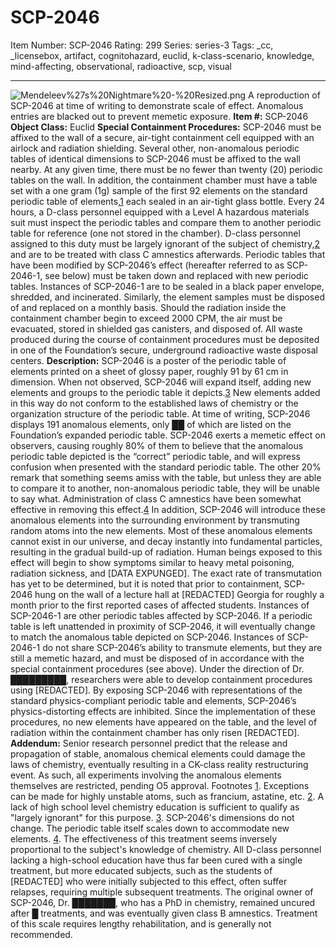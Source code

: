 # SCP-2046
Item Number: SCP-2046
Rating: 299
Series: series-3
Tags: _cc, _licensebox, artifact, cognitohazard, euclid, k-class-scenario, knowledge, mind-affecting, observational, radioactive, scp, visual

---

![Mendeleev%27s%20Nightmare%20-%20Resized.png](https://scp-wiki.wdfiles.com/local--files/scp-2046/Mendeleev%27s%20Nightmare%20-%20Resized.png)
A reproduction of SCP-2046 at time of writing to demonstrate scale of effect. Anomalous entries are blacked out to prevent memetic exposure.
**Item #:** SCP-2046
**Object Class:** Euclid
**Special Containment Procedures:** SCP-2046 must be affixed to the wall of a secure, air-tight containment cell equipped with an airlock and radiation shielding. Several other, non-anomalous periodic tables of identical dimensions to SCP-2046 must be affixed to the wall nearby. At any given time, there must be no fewer than twenty (20) periodic tables on the wall. In addition, the containment chamber must have a table set with a one gram (1g) sample of the first 92 elements on the standard periodic table of elements,[1](javascript:;) each sealed in an air-tight glass bottle.
Every 24 hours, a D-class personnel equipped with a Level A hazardous materials suit must inspect the periodic tables and compare them to another periodic table for reference (one not stored in the chamber). D-class personnel assigned to this duty must be largely ignorant of the subject of chemistry,[2](javascript:;) and are to be treated with class C amnestics afterwards. Periodic tables that have been modified by SCP-2046’s effect (hereafter referred to as SCP-2046-1, see below) must be taken down and replaced with new periodic tables. Instances of SCP-2046-1 are to be sealed in a black paper envelope, shredded, and incinerated. Similarly, the element samples must be disposed of and replaced on a monthly basis.
Should the radiation inside the containment chamber begin to exceed 2000 CPM, the air must be evacuated, stored in shielded gas canisters, and disposed of.
All waste produced during the course of containment procedures must be deposited in one of the Foundation’s secure, underground radioactive waste disposal centers.
**Description:** SCP-2046 is a poster of the periodic table of elements printed on a sheet of glossy paper, roughly 91 by 61 cm in dimension. When not observed, SCP-2046 will expand itself, adding new elements and groups to the periodic table it depicts.[3](javascript:;) New elements added in this way do not conform to the established laws of chemistry or the organization structure of the periodic table. At time of writing, SCP-2046 displays 191 anomalous elements, only ██ of which are listed on the Foundation’s expanded periodic table.
SCP-2046 exerts a memetic effect on observers, causing roughly 80% of them to believe that the anomalous periodic table depicted is the “correct” periodic table, and will express confusion when presented with the standard periodic table. The other 20% remark that something seems amiss with the table, but unless they are able to compare it to another, non-anomalous periodic table, they will be unable to say what. Administration of class C amnestics have been somewhat effective in removing this effect.[4](javascript:;)
In addition, SCP-2046 will introduce these anomalous elements into the surrounding environment by transmuting random atoms into the new elements. Most of these anomalous elements cannot exist in our universe, and decay instantly into fundamental particles, resulting in the gradual build-up of radiation. Human beings exposed to this effect will begin to show symptoms similar to heavy metal poisoning, radiation sickness, and [DATA EXPUNGED]. The exact rate of transmutation has yet to be determined, but it is noted that prior to containment, SCP-2046 hung on the wall of a lecture hall at [REDACTED] Georgia for roughly a month prior to the first reported cases of affected students.
Instances of SCP-2046-1 are other periodic tables affected by SCP-2046. If a periodic table is left unattended in proximity of SCP-2046, it will eventually change to match the anomalous table depicted on SCP-2046. Instances of SCP-2046-1 do not share SCP-2046’s ability to transmute elements, but they are still a memetic hazard, and must be disposed of in accordance with the special containment procedures (see above).
Under the direction of Dr. █████████, researchers were able to develop containment procedures using [REDACTED]. By exposing SCP-2046 with representations of the standard physics-compliant periodic table and elements, SCP-2046’s physics-distorting effects are inhibited. Since the implementation of these procedures, no new elements have appeared on the table, and the level of radiation within the containment chamber has only risen [REDACTED].
**Addendum:** Senior research personnel predict that the release and propagation of stable, anomalous chemical elements could damage the laws of chemistry, eventually resulting in a CK-class reality restructuring event. As such, all experiments involving the anomalous elements themselves are restricted, pending O5 approval.
Footnotes
[1](javascript:;). Exceptions can be made for highly unstable atoms, such as francium, astatine, etc.
[2](javascript:;). A lack of high school level chemistry education is sufficient to qualify as "largely ignorant" for this purpose.
[3](javascript:;). SCP-2046's dimensions do not change. The periodic table itself scales down to accommodate new elements.
[4](javascript:;). The effectiveness of this treatment seems inversely proportional to the subject's knowledge of chemistry. All D-class personnel lacking a high-school education have thus far been cured with a single treatment, but more educated subjects, such as the students of [REDACTED] who were initially subjected to this effect, often suffer relapses, requiring multiple subsequent treatments. The original owner of SCP-2046, Dr. ███████, who has a PhD in chemistry, remained uncured after █ treatments, and was eventually given class B amnestics. Treatment of this scale requires lengthy rehabilitation, and is generally not recommended.